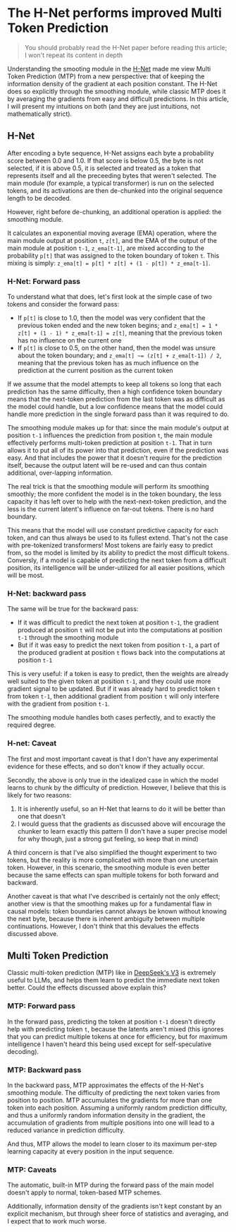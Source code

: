 # The H-Net performs improved Multi Token Prediction

> You should probably read the H-Net paper before reading this article; I won't repeat its content in depth

Understanding the smooting module in the [H-Net](http://arxiv.org/abs/2507.07955) made me view Multi Token Prediction (MTP) from a new perspective: that of keeping the information density of the gradient at each position constant. The H-Net does so explicitly through the smoothing module, while classic MTP does it by averaging the gradients from easy and difficult predictions. In this article, I will present my intuitions on both (and they are just intuitions, not mathematically strict).

## H-Net

After encoding a byte sequence, H-Net assigns each byte a probability score between 0.0 and 1.0. If that score is below 0.5, the byte is not selected, if it is above 0.5, it is selected and treated as a token that represents itself and all the preceeding bytes that weren't selected. The main module (for example, a typical transformer) is run on the selected tokens, and its activations are then de-chunked into the original sequence length to be decoded.

However, right before de-chunking, an additional operation is applied: the smoothing module.

It calculates an exponential moving average (EMA) operation, where the main module output at position `t`, `z[t]`, and the EMA of the output of the main module at position `t-1`, `z_ema[t-1]`, are mixed according to the probability `p[t]` that was assigned to the token boundary of token `t`. This mixing is simply: `z_ema[t] = p[t] * z[t] + (1 - p[t]) * z_ema[t-1]`.

### H-Net: Forward pass

To understand what that does, let's first look at the simple case of two tokens and consider the forward pass:

- If `p[t]` is close to 1.0, then the model was very confident that the previous token ended and the new token begins; and `z_ema[t] = 1 * z[t] + (1 - 1) * z_ema[t-1] = z[t]`, meaning that the previous token has no influence on the current one
- If `p[t]` is close to 0.5, on the other hand, then the model was unsure about the token boundary; and `z_ema[t] ~= (z[t] + z_ema[t-1]) / 2`, meaning that the previous token has as much influence on the prediction at the current position as the current token

If we assume that the model attempts to keep all tokens so long that each prediction has the same difficulty, then a high confidence token boundary means that the next-token prediction from the last token was as difficult as the model could handle, but a low confidence means that the model could handle more prediction in the single forward pass than it was required to do.

The smoothing module makes up for that: since the main module's output at position `t-1` influences the prediction from position `t`, the main module effectively performs multi-token prediction at position `t-1`. That in turn allows it to put all of its power into that prediction, even if the prediction was easy. And that includes the power that it doesn't require for the prediction itself, because the output latent will be re-used and can thus contain additional, over-lapping information.

The real trick is that the smoothing module will perform its smoothing smoothly; the more confident the model is in the token boundary, the less capacity it has left over to help with the next-next-token prediction, and the less is the current latent's influence on far-out tokens. There is no hard boundary.

This means that the model will use constant predictive capacity for each token, and can thus always be used to its fullest extend. That's not the case with pre-tokenized transformers! Most tokens are fairly easy to predict from, so the model is limited by its ability to predict the most difficult tokens. Conversly, if a model is capable of predicting the next token from a difficult position, its intelligence will be under-utilized for all easier positions, which will be most.

### H-Net: backward pass

The same will be true for the backward pass:

- If it was difficult to predict the next token at position `t-1`, the gradient produced at position `t` will not be put into the computations at position `t-1` through the smoothing module
- But if it was easy to predict the next token from position `t-1`, a part of the produced gradient at position `t` flows back into the computations at position `t-1`

This is very useful: if a token is easy to predict, then the weights are already well suited to the given token at position `t-1`, and they could use more gradient signal to be updated. But if it was already hard to predict token `t` from token `t-1`, then additional gradient from position `t` will only interfere with the gradient from position `t-1`.

The smoothing module handles both cases perfectly, and to exactly the required degree.

### H-net: Caveat

The first and most important caveat is that I don't have any experimental evidence for these effects, and so don't know if they actually occur.

Secondly, the above is only true in the idealized case in which the model learns to chunk by the difficulty of prediction. However, I believe that this is likely for two reasons:

1. It is inherently useful, so an H-Net that learns to do it will be better than one that doesn't
2. I would guess that the gradients as discussed above will encourage the chunker to learn exactly this pattern (I don't have a super precise model for why though, just a strong gut feeling, so keep that in mind)

A third concern is that I've also simplified the thought experiment to two tokens, but the reality is more complicated with more than one uncertain token. However, in this scenario, the smoothing module is even better because the same effects can span multiple tokens for both forward and backward.

Another caveat is that what I've described is certainly not the only effect; another view is that the smoothing makes up for a fundamental flaw in causal models: token boundaries cannot always be known without knowing the next byte, because there is inherent ambiguity between multiple continuations. However, I don't think that this devalues the effects discussed above.

## Multi Token Prediction

Classic multi-token prediction (MTP) like in [DeepSeek's V3](https://arxiv.org/abs/2412.19437) is extremely useful to LLMs, and helps them learn to predict the immediate next token better. Could the effects discussed above explain this?

### MTP: Forward pass

In the forward pass, predicting the token at position `t-1` doesn't directly help with predicting token `t`, because the latents aren't mixed (this ignores that you can predict multiple tokens at once for efficiency, but for maximum intelligence I haven't heard this being used except for self-speculative decoding).

### MTP: Backward pass

In the backward pass, MTP approximates the effects of the H-Net's smoothing module. The difficulty of predicting the next token varies from position to position. MTP accumulates the gradients for more than one token into each position. Assuming a uniformly random prediction difficulty, and thus a uniformly random information density in the gradient, the accumulation of gradients from multiple positions into one will lead to a reduced variance in prediction difficulty.

And thus, MTP allows the model to learn closer to its maximum per-step learning capacity at every position in the input sequence.

### MTP: Caveats

The automatic, built-in MTP during the forward pass of the main model doesn't apply to normal, token-based MTP schemes.

Additionally, information density of the gradients isn't kept constant by an explicit mechanism, but through sheer force of statistics and averaging, and I expect that to work much worse.
